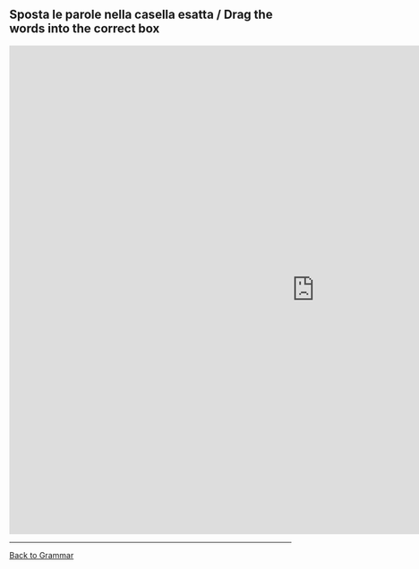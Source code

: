 <h2 stule="color:green;"> Sposta le parole nella casella esatta / Drag the words into the correct box </h2>


<iframe src="https://h5p.org/h5p/embed/402590" width="1090" height="874" frameborder="0" allowfullscreen="allowfullscreen"></iframe><script src="https://h5p.org/sites/all/modules/h5p/library/js/h5p-resizer.js" charset="UTF-8"></script>

<hr>
<p> 
<a style="float:left;" href="grammar.html" class="btn2"> Back to Grammar</a>
</p>
<div style="clear:both;"> </div>

